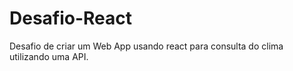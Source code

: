 # Desafio-React
Desafio de criar um Web App usando react para consulta do clima utilizando uma API.
